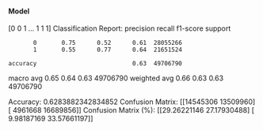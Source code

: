 #### Model
[0 0 1 ... 1 1 1]
Classification Report:
              precision    recall  f1-score   support

           0       0.75      0.52      0.61  28055266
           1       0.55      0.77      0.64  21651524

    accuracy                           0.63  49706790
   macro avg       0.65      0.64      0.63  49706790
weighted avg       0.66      0.63      0.63  49706790

Accuracy: 0.6283882342834852
Confusion Matrix:
[[14545306 13509960]
 [ 4961668 16689856]]
Confusion Matrix (%):
[[29.26221146 27.17930488]
 [ 9.98187169 33.57661197]]
